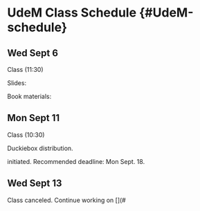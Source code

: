 # UdeM Class Schedule {#UdeM-schedule}

## Wed Sept 6

Class (11:30)

Slides:

Book materials:

## Mon Sept 11

Class (10:30)

Duckiebox distribution.

[](#checkoff_assembly_configuration) initiated.
Recommended deadline: Mon Sept. 18.

## Wed Sept 13

Class canceled.
Continue working on [](#
